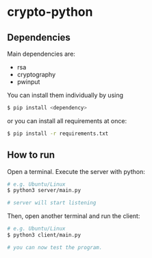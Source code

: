 # crypto-python

## Dependencies
Main dependencies are:
- rsa
- cryptography
- pwinput

You can install them individually by using
```bash
$ pip install <dependency>
```

or you can install all requirements at once:
```bash
$ pip install -r requirements.txt
```

## How to run
Open a terminal. Execute the server with python:

```bash
# e.g. Ubuntu/Linux
$ python3 server/main.py

# server will start listening
```

Then, open another terminal and run the client:
```bash
# e.g. Ubuntu/Linux
$ python3 client/main.py

# you can now test the program.
```
